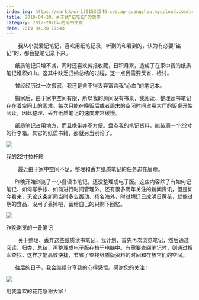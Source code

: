 ```yaml
---
index_img: https://markdown-1301532546.cos.ap-guangzhou.myqcloud.com/peipei_blog/20210921144814.jpeg
title: 2019-04-28，关于我“记笔记”的故事
category: 2017-2020年的简书文章
date: 2019.04.28 17:43
---
```


        我从小就爱记笔记，喜欢用纸笔记录，听到的和看到的，认为有必要“铭记”的，都会提笔记录下来。  

      纸质笔记只增不减，同时还喜欢剪报收藏，日积月累，造成了在家中我的纸质笔记堆积如山。这其中缺乏归纳总结的过程，这一点我需要反省、检讨。

      曾经经历过一次搬家，我还是舍不得丢弃富含我“心血”的笔记本。

      搬家后，由于家中空间有限，所以我的房间没有书桌，我阅读、整理读书笔记存在着空间上的困难。每次只能在晚饭后或者周末的空闲时间占用大厅的饭桌开始阅读，因此整理、丢弃纸质笔记的速度非常缓慢。

      纸质笔记占用地方，而且携带并不方便。盘点我的笔记资料，能装满一个22寸的行李箱。其它的纸质书籍，那就另当别论了。

![](https://markdown-1301532546.cos.ap-guangzhou.myqcloud.com/peipei_blog/20210921144814.jpeg)  

我的22寸拉杆箱

        最近由于家中空间不足，整理和丢弃纸质笔记的任务迫在眉睫。  

      昨晚开始浏览了一小叠读书笔记，还没整理成电子版。这些内容除了有如何记笔记、如何写手帐、如何进行时间管理外，还有很多历年关注的新闻资讯，但是如今看来，无论这条新闻当时多么轰动、扬名海外，时过境迁已成明日黄花，就像过期的食品，没用了丢掉吧，留给自己的只剩下回忆。

![](https://markdown-1301532546.cos.ap-guangzhou.myqcloud.com/peipei_blog/20210921144821.jpeg)  

昨晚浏览的一叠笔记

        关于整理、丢弃这些纸质读书笔记，我计划，首先再次浏览笔记，然后通过阅读、归类、总结，再整理成电子版存档于电脑中。有需要查阅笔记时，则通过搜索查找，这样才能高效快捷，节省了查找纸质版资料的时间和存放它们的空间。  

      往后的日子，我会继续分享我的心得感悟。感谢您的关注！

![](https://markdown-1301532546.cos.ap-guangzhou.myqcloud.com/peipei_blog/20210921144823.jpeg)  

用我喜欢的花花感谢大家！